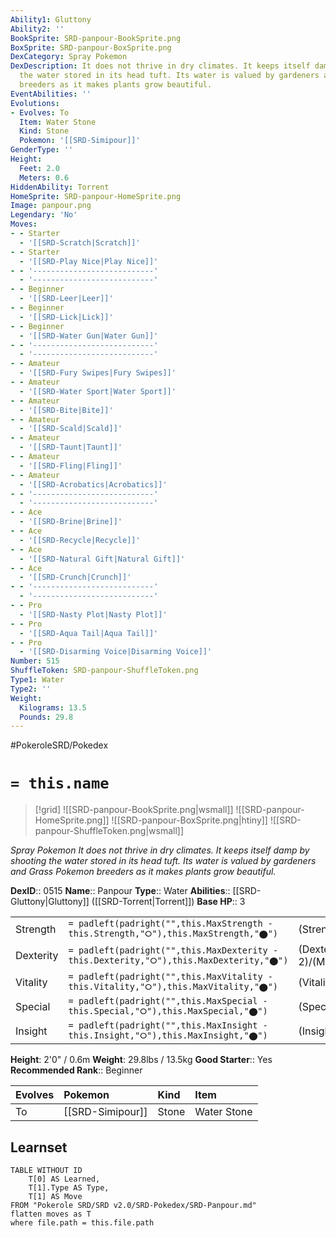 ```yaml
---
Ability1: Gluttony
Ability2: ''
BookSprite: SRD-panpour-BookSprite.png
BoxSprite: SRD-panpour-BoxSprite.png
DexCategory: Spray Pokemon
DexDescription: It does not thrive in dry climates. It keeps itself damp by shooting
  the water stored in its head tuft. Its water is valued by gardeners and Grass Pokemon
  breeders as it makes plants grow beautiful.
EventAbilities: ''
Evolutions:
- Evolves: To
  Item: Water Stone
  Kind: Stone
  Pokemon: '[[SRD-Simipour]]'
GenderType: ''
Height:
  Feet: 2.0
  Meters: 0.6
HiddenAbility: Torrent
HomeSprite: SRD-panpour-HomeSprite.png
Image: panpour.png
Legendary: 'No'
Moves:
- - Starter
  - '[[SRD-Scratch|Scratch]]'
- - Starter
  - '[[SRD-Play Nice|Play Nice]]'
- - '---------------------------'
  - '---------------------------'
- - Beginner
  - '[[SRD-Leer|Leer]]'
- - Beginner
  - '[[SRD-Lick|Lick]]'
- - Beginner
  - '[[SRD-Water Gun|Water Gun]]'
- - '---------------------------'
  - '---------------------------'
- - Amateur
  - '[[SRD-Fury Swipes|Fury Swipes]]'
- - Amateur
  - '[[SRD-Water Sport|Water Sport]]'
- - Amateur
  - '[[SRD-Bite|Bite]]'
- - Amateur
  - '[[SRD-Scald|Scald]]'
- - Amateur
  - '[[SRD-Taunt|Taunt]]'
- - Amateur
  - '[[SRD-Fling|Fling]]'
- - Amateur
  - '[[SRD-Acrobatics|Acrobatics]]'
- - '---------------------------'
  - '---------------------------'
- - Ace
  - '[[SRD-Brine|Brine]]'
- - Ace
  - '[[SRD-Recycle|Recycle]]'
- - Ace
  - '[[SRD-Natural Gift|Natural Gift]]'
- - Ace
  - '[[SRD-Crunch|Crunch]]'
- - '---------------------------'
  - '---------------------------'
- - Pro
  - '[[SRD-Nasty Plot|Nasty Plot]]'
- - Pro
  - '[[SRD-Aqua Tail|Aqua Tail]]'
- - Pro
  - '[[SRD-Disarming Voice|Disarming Voice]]'
Number: 515
ShuffleToken: SRD-panpour-ShuffleToken.png
Type1: Water
Type2: ''
Weight:
  Kilograms: 13.5
  Pounds: 29.8
---
```


#PokeroleSRD/Pokedex

# `= this.name`

> [!grid]
> ![[SRD-panpour-BookSprite.png|wsmall]]
> ![[SRD-panpour-HomeSprite.png]]
> ![[SRD-panpour-BoxSprite.png|htiny]]
> ![[SRD-panpour-ShuffleToken.png|wsmall]]


*Spray Pokemon*
*It does not thrive in dry climates. It keeps itself damp by shooting the water stored in its head tuft. Its water is valued by gardeners and Grass Pokemon breeders as it makes plants grow beautiful.*

**DexID**:: 0515
**Name**:: Panpour
**Type**:: Water
**Abilities**:: [[SRD-Gluttony|Gluttony]] ([[SRD-Torrent|Torrent]])
**Base HP**:: 3

|           |                                                                                        |                                          |
| --------- | -------------------------------------------------------------------------------------- | ---------------------------------------- |
| Strength  | `= padleft(padright("",this.MaxStrength - this.Strength,"⭘"),this.MaxStrength,"⬤")`    | (Strength::2)/(MaxStrength::4)   |
| Dexterity | `= padleft(padright("",this.MaxDexterity - this.Dexterity,"⭘"),this.MaxDexterity,"⬤")` | (Dexterity:: 2)/(MaxDexterity::4) |
| Vitality  | `= padleft(padright("",this.MaxVitality - this.Vitality,"⭘"),this.MaxVitality,"⬤")`    | (Vitality::2)/(MaxVitality::4)   |
| Special   | `= padleft(padright("",this.MaxSpecial - this.Special,"⭘"),this.MaxSpecial,"⬤")`       | (Special::2)/(MaxSpecial::4)     |
| Insight   | `= padleft(padright("",this.MaxInsight - this.Insight,"⭘"),this.MaxInsight,"⬤")`       | (Insight::2)/(MaxInsight::4)     |

**Height**: 2'0" / 0.6m
**Weight**: 29.8lbs / 13.5kg
**Good Starter**:: Yes
**Recommended Rank**:: Beginner

| Evolves   | Pokemon          | Kind   | Item        |
|:----------|:-----------------|:-------|:------------|
| To        | [[SRD-Simipour]] | Stone  | Water Stone |

## Learnset

```dataview
TABLE WITHOUT ID
    T[0] AS Learned,
    T[1].Type AS Type,
    T[1] AS Move
FROM "Pokerole SRD/SRD v2.0/SRD-Pokedex/SRD-Panpour.md"
flatten moves as T
where file.path = this.file.path
```
